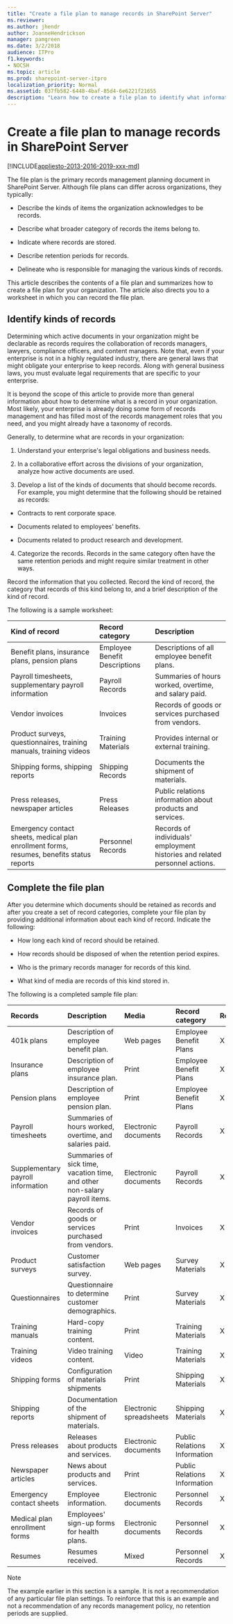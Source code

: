 ```yaml
---
title: "Create a file plan to manage records in SharePoint Server"
ms.reviewer: 
ms.author: jhendr
author: JoanneHendrickson
manager: pamgreen
ms.date: 3/2/2018
audience: ITPro
f1.keywords:
- NOCSH
ms.topic: article
ms.prod: sharepoint-server-itpro
localization_priority: Normal
ms.assetid: 037fb582-6448-4baf-85d4-6e6221f21655
description: "Learn how to create a file plan to identify what information that you will keep as records."
---
```


# Create a file plan to manage records in SharePoint Server

[!INCLUDE[appliesto-2013-2016-2019-xxx-md](../includes/appliesto-2013-2016-2019-xxx-md.md)] 
  
The file plan is the primary records management planning document in SharePoint Server. Although file plans can differ across organizations, they typically:
  
- Describe the kinds of items the organization acknowledges to be records.
    
- Describe what broader category of records the items belong to.
    
- Indicate where records are stored.
    
- Describe retention periods for records.
    
- Delineate who is responsible for managing the various kinds of records.
    
This article describes the contents of a file plan and summarizes how to create a file plan for your organization. The article also directs you to a worksheet in which you can record the file plan.
  
## Identify kinds of records
<a name="section2"> </a>

Determining which active documents in your organization might be declarable as records requires the collaboration of records managers, lawyers, compliance officers, and content managers. Note that, even if your enterprise is not in a highly regulated industry, there are general laws that might obligate your enterprise to keep records. Along with general business laws, you must evaluate legal requirements that are specific to your enterprise.
  
It is beyond the scope of this article to provide more than general information about how to determine what is a record in your organization. Most likely, your enterprise is already doing some form of records management and has filled most of the records management roles that you need, and you might already have a taxonomy of records.
  
Generally, to determine what are records in your organization:
  
1. Understand your enterprise's legal obligations and business needs.
    
2. In a collaborative effort across the divisions of your organization, analyze how active documents are used.
    
3. Develop a list of the kinds of documents that should become records. For example, you might determine that the following should be retained as records:
    
  - Contracts to rent corporate space.
    
  - Documents related to employees' benefits.
    
  - Documents related to product research and development.
    
4. Categorize the records. Records in the same category often have the same retention periods and might require similar treatment in other ways.
    
Record the information that you collected. Record the kind of record, the category that records of this kind belong to, and a brief description of the kind of record.
  
The following is a sample worksheet:
  
|**Kind of record**|**Record category**|**Description**|
|:-----|:-----|:-----|
|Benefit plans, insurance plans, pension plans  <br/> |Employee Benefit Descriptions  <br/> |Descriptions of all employee benefit plans.  <br/> |
|Payroll timesheets, supplementary payroll information  <br/> |Payroll Records  <br/> |Summaries of hours worked, overtime, and salary paid.  <br/> |
|Vendor invoices  <br/> |Invoices  <br/> |Records of goods or services purchased from vendors.  <br/> |
|Product surveys, questionnaires, training manuals, training videos  <br/> |Training Materials  <br/> |Provides internal or external training.  <br/> |
|Shipping forms, shipping reports  <br/> |Shipping Records  <br/> |Documents the shipment of materials.  <br/> |
|Press releases, newspaper articles  <br/> |Press Releases  <br/> |Public relations information about products and services.  <br/> |
|Emergency contact sheets, medical plan enrollment forms, resumes, benefits status reports  <br/> |Personnel Records  <br/> |Records of individuals' employment histories and related personnel actions.  <br/> |
   
## Complete the file plan
<a name="section3"> </a>

After you determine which documents should be retained as records and after you create a set of record categories, complete your file plan by providing additional information about each kind of record. Indicate the following:
  
- How long each kind of record should be retained.
    
- How records should be disposed of when the retention period expires.
    
- Who is the primary records manager for records of this kind.
    
- What kind of media are records of this kind stored in.
    
The following is a completed sample file plan:
  
|**Records**|**Description**|**Media**|**Record category**|**Retention**|**Disposition**|**Contact**|
|:-----|:-----|:-----|:-----|:-----|:-----|:-----|
|401k plans  <br/> |Description of employee benefit plan.  <br/> |Web pages  <br/> |Employee Benefit Plans  <br/> |X years  <br/> |None  <br/> |Kathi Flood  <br/> |
|Insurance plans  <br/> |Description of employee insurance plan.  <br/> |Print  <br/> |Employee Benefit Plans  <br/> |X years  <br/> |None  <br/> |Reshma Patel  <br/> |
|Pension plans  <br/> |Description of employee pension plan.  <br/> |Print  <br/> |Employee Benefit Plans  <br/> |X years  <br/> |None  <br/> |Reshma Patel  <br/> |
|Payroll timesheets  <br/> |Summaries of hours worked, overtime, and salaries paid.  <br/> |Electronic documents  <br/> |Payroll Records  <br/> |X years  <br/> |Destroy  <br/> |Reshma Patel  <br/> |
|Supplementary payroll information  <br/> |Summaries of sick time, vacation time, and other non-salary payroll items.  <br/> |Electronic documents  <br/> |Payroll Records  <br/> |X years  <br/> |Destroy  <br/> |Reshma Patel  <br/> |
|Vendor invoices  <br/> |Records of goods or services purchased from vendors.  <br/> |Print  <br/> |Invoices  <br/> |X years  <br/> |Destroy  <br/> |Eric Lang  <br/> |
|Product surveys  <br/> |Customer satisfaction survey.  <br/> |Web pages  <br/> |Survey Materials  <br/> |X years  <br/> |Archive  <br/> |Molly Dempsey  <br/> |
|Questionnaires  <br/> |Questionnaire to determine customer demographics.  <br/> |Print  <br/> |Survey Materials  <br/> |X years  <br/> |Archive  <br/> |Molly Dempsey  <br/> |
|Training manuals  <br/> |Hard-copy training content.  <br/> |Print  <br/> |Training Materials  <br/> |X years  <br/> |Destroy  <br/> |Molly Dempsey  <br/> |
|Training videos  <br/> |Video training content.  <br/> |Video  <br/> |Training Materials  <br/> |X years  <br/> |Destroy  <br/> |Molly Dempsey  <br/> |
|Shipping forms  <br/> |Configuration of materials shipments  <br/> |Print  <br/> |Shipping Materials  <br/> |X years  <br/> |Destroy  <br/> |Eric Lang  <br/> |
|Shipping reports  <br/> |Documentation of the shipment of materials.  <br/> |Electronic spreadsheets  <br/> |Shipping Materials  <br/> |X years  <br/> |Destroy  <br/> |Eric Lang  <br/> |
|Press releases  <br/> |Releases about products and services.  <br/> |Electronic documents  <br/> |Public Relations Information  <br/> |X years  <br/> |Archive  <br/> |Molly Dempsey  <br/> |
|Newspaper articles  <br/> |News about products and services.  <br/> |Print  <br/> |Public Relations Information  <br/> |X years  <br/> |Archive  <br/> |Molly Dempsey  <br/> |
|Emergency contact sheets  <br/> |Employee information.  <br/> |Electronic documents  <br/> |Personnel Records  <br/> |X years  <br/> |Destroy  <br/> |Reshma Patel  <br/> |
|Medical plan enrollment forms  <br/> |Employees' sign-up forms for health plans.  <br/> |Electronic documents  <br/> |Personnel Records  <br/> |X years  <br/> |Destroy  <br/> |Reshma Patel  <br/> |
|Resumes  <br/> |Resumes received.  <br/> |Mixed  <br/> |Personnel Records  <br/> |X years  <br/> |Destroy  <br/> |Reshma Patel  <br/> |
   
> [!NOTE]
> The example earlier in this section is a sample. It is not a recommendation of any particular file plan settings. To reinforce that this is an example and not a recommendation of any records management policy, no retention periods are supplied. 
  

